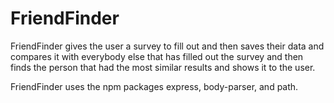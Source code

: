 # FriendFinder

FriendFinder gives the user a survey to fill out and then saves their data and compares it with everybody else that has filled out the survey and then finds the person that had the most similar results and shows it to the user.

FriendFinder uses the npm packages express, body-parser, and path.
